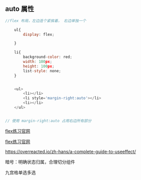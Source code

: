 ## auto 属性

```js
//flex 布局，左边连个紧挨着， 右边单独一个

    ul{
        display: flex;

    }

    li{
        background-color: red;
        width: 100px;
        height: 100px;
        list-style: none;
    }


    <ul>
        <li></li>
        <li style='margin-right:auto'></li>
        <li></li>
    </ul>


// 使用 margin-right:auto 占用右边所有部分
```



[flex练习官网](https://flexboxfroggy.com/)

[flex练习官网](http://www.flexboxdefense.com/)

https://overreacted.io/zh-hans/a-complete-guide-to-useeffect/

暗号：明确状态归属，合理切分组件

九宫格单选多选
